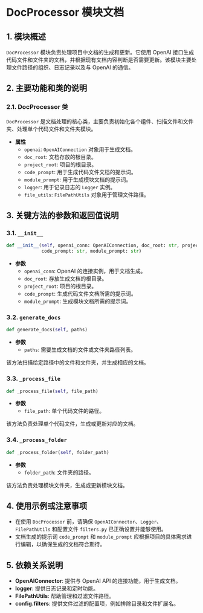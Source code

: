 # DocProcessor 模块文档

## 1. 模块概述
`DocProcessor` 模块负责处理项目中文档的生成和更新。它使用 OpenAI 接口生成代码文件和文件夹的文档，并根据现有文档内容判断是否需要更新。该模块主要处理文件路径的组织、日志记录以及与 OpenAI 的通信。

## 2. 主要功能和类的说明

### 2.1. DocProcessor 类
`DocProcessor` 是文档处理的核心类，主要负责初始化各个组件、扫描文件和文件夹、处理单个代码文件和文件夹模块。

- **属性**
  - `openai`: `OpenAIConnection` 对象用于生成文档。
  - `doc_root`: 文档存放的根目录。
  - `project_root`: 项目的根目录。
  - `code_prompt`: 用于生成代码文件文档的提示词。
  - `module_prompt`: 用于生成模块文档的提示词。
  - `logger`: 用于记录日志的 `Logger` 实例。
  - `file_utils`: `FilePathUtils` 对象用于管理文件路径。

## 3. 关键方法的参数和返回值说明

### 3.1. `__init__`
```python
def __init__(self, openai_conn: OpenAIConnection, doc_root: str, project_root: str, 
             code_prompt: str, module_prompt: str)
```
- **参数**
  - `openai_conn`: OpenAI 的连接实例，用于文档生成。
  - `doc_root`: 存放生成文档的根目录。
  - `project_root`: 项目的根目录。
  - `code_prompt`: 生成代码文件文档所需的提示词。
  - `module_prompt`: 生成模块文档所需的提示词。
  
### 3.2. `generate_docs`
```python
def generate_docs(self, paths)
```
- **参数**
  - `paths`: 需要生成文档的文件或文件夹路径列表。
  
该方法扫描给定路径中的文件和文件夹，并生成相应的文档。

### 3.3. `_process_file`
```python
def _process_file(self, file_path)
```
- **参数**
  - `file_path`: 单个代码文件的路径。

该方法负责处理单个代码文件，生成或更新对应的文档。

### 3.4. `_process_folder`
```python
def _process_folder(self, folder_path)
```
- **参数**
  - `folder_path`: 文件夹的路径。

该方法负责处理模块文件夹，生成或更新模块文档。

## 4. 使用示例或注意事项
- 在使用 `DocProcessor` 前，请确保 `OpenAIConnector`、`Logger`、`FilePathUtils` 和配置文件 `filters.py` 已正确设置并能够使用。
- 文档生成的提示词 `code_prompt` 和 `module_prompt` 应根据项目的具体需求进行编辑，以确保生成的文档符合期待。

## 5. 依赖关系说明
- **OpenAIConnector**: 提供与 OpenAI API 的连接功能，用于生成文档。
- **logger**: 提供日志记录和定时功能。
- **FilePathUtils**: 帮助管理和过滤文件路径。
- **config.filters**: 提供文件过滤的配置项，例如排除目录和文件扩展名。